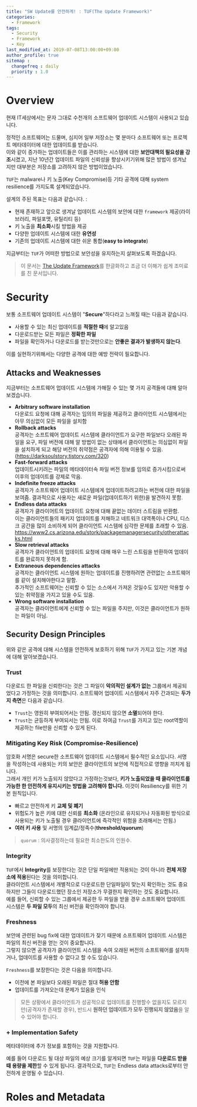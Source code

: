 ```yaml
---
title: "SW Update를 안전하게! : TUF(The Update Framework)"
categories: 
  - Framework
tags:
  - Security
  - Framework
  - Key
last_modified_at: 2019-07-08T13:00:00+09:00
author_profile: true
sitemap :
  changefreq : daily
  priority : 1.0
---
```


# Overview
현재 IT세상에서는 문자 그대로 수천개의 소프트웨어 업데이트 시스템이 사용되고 있습니다.  

정적인 소프트웨어는 드물며, 심지어 일부 저장소는 몇 분마다 소프트웨어 또는 프로젝트 메타데이터에 대한 업데이트를 받습니다.  
이와 같이 증가하는 업데이트들은 이를 관리하는 시스템에 대한 **보안대책의 필요성을 강조**시켰고, 지난 10년간 업데이트 파일의 신뢰성을 향상시키기위해 많은 방법이 생겨났지만 대부분은 저장소를 고려하지 않은 방법이었습니다.  

`TUF`는 malware나 키 노출(Key Compromise)등 기타 공격에 대해 system resilience를 가지도록 설계되었습니다.  

설계의 주된 목표는 다음과 같습니다. :   
- 현재 존재하고 앞으로 생겨날 업데이트 시스템의 보안에 대한 `framework` 제공(라이브러리, 파일포맷, 유틸리티 등)  
- 키 노출을 **최소화**시킬 방법을 제공  
- 다양한 업데이트 시스템에 대한 **유연성**  
- 기존의 업데이트 시스템에 대한 쉬운 통합(**easy to integrate**)    

지금부터는 `TUF`가 어떠한 방법으로 보안성을 유지하는지 살펴보도록 하겠습니다.  

>이 문서는 [The Update Framework](https://theupdateframework.github.io/)를 한글화하고 조금 더 이해가 쉽게 조미료를 친 문서입니다.  

# Security
보통 소프트웨어 업데이트 시스템이 "**Secure**"하다라고 느껴질 때는 다음과 같습니다.  
- 사용할 수 있는 최신 업데이트를 **적절한 때**에 알고있음  
- 다운로드받는 모든 파일은 **정확한 파일**
- 파일을 확인하거나 다운로드를 받는것만으로는 **안좋은 결과가 발생하지 않는다**.

이를 실현하기위해서는 다양한 공격에 대한 예방 전략이 필요합니다.  

## Attacks and Weaknesses  
지금부터는 소프트웨어 업데이트 시스템에 가해질 수 있는 몇 가지 공격들에 대해 알아보겠습니다.   
- **Arbitrary software installation**  
  다운로드 요청에 대해 공격자는 임의의 파일을 제공하고 클라이언트 시스템에서는 아무 의심없이 모든 파일을 설치함  
- **Rollback attacks**  
  공격자는 소프트웨어 업데이트 시스템에 클라이언트가 요구한 파일보다 오래된 파일을 요구, 파일 버전에 대해 알 방법이 없는 상태에서 클라이언트는 의심없이 파일을 설치하게 되고 해당 버전의 취약점은 공격자에 의해 이용될 수 있음.  
  (https://darksoulstory.tistory.com/320)  
- **Fast-forward attacks**  
  업데이트시키려는 파일의 메타데이터속 파일 버전 정보를 임의로 증가시킴으로써 이후의 업데이트를 강제로 막음.  
- **Indefinite freeze attacks**   
  공격자가 소프트웨어 업데이트 시스템에게 업데이트하려고하는 버전에 대한 파일을 보여줌. 결과적으로 사용자는 새로운 파일(업데이트하기 위한)을 발견하지 못함.  
- **Endless data attacks**  
  공격자가 클라이어트의 업데이트 요청에 대해 끝없는 데이터 스트림을 반환함.  
  이는 클라이언트들의 패키지 업데이트를 저해하고 네트워크 대역폭이나 CPU, 디스크 공간을 많이 소비하게 되어 클라이언트 시스템에 심각한 문제를 초래할 수 있음.  
  https://www2.cs.arizona.edu/stork/packagemanagersecurity/otherattacks.html  
- **Slow retrieval attacks**  
  공격자가 클라이언트의 업데이트 요청에 대해 매우 느린 스트림을 반환하여 업데이트를 완료하지 못하게 함.
- **Extraneous dependencies attacks**  
  공격자는 클라이언트 시스템에 원하는 업데이트를 진행하려면 관련없는 소프트웨어를 같이 설치해야한다고 말함.  
  추가적인 소프트웨어는 신뢰할 수 있는 소스에서 가져온 것일수도 있지만 악용할 수 있는 취약점을 가지고 있을 수도 있음.  
- **Wrong software installation**   
  공격자는 클라이언트에게 신뢰할 수 있는 파일을 주지만, 이것은 클라이언트가 원하는 파일이 아님.  

## Security Design Principles
위와 같은 공격에 대해 시스템을 안전하게 보호하기 위해 `TUF`가 가지고 있는 기본 개념에 대해 알아보겠습니다.  

### Trust
다운로드 한 파일을 신뢰한다는 것은 그 파일이 **악의적인 설계가 없는** 그룹에서 제공되었다고 가정하는 것을 의미합니다. 소프트웨어 업데이트 시스템에서 자주 간과되는 **두가지 측면**은 다음과 같습니다.  
- `Trust`는 영원히 부여되어서는 안됨. 갱신되지 않으면 **소멸**되어야 한다.  
- `Trust`는 균등하게 부여되서는 안됨. 이로 하여금 `Trust`를 가지고 있는 root역할이 제공하는 file만을 신뢰할 수 있게 된다.  

### Mitigating Key Risk (Compromise-Resilience)
암호화 서명은 secure한 소프트웨어 업데이트 시스템에서 필수적인 요소입니다. 서명을 작성하는데 사용되는 키의 보안은 클라이언트의 보안에 직접적으로 영향을 끼치게 됩니다.   
그래서 개인 키가 노출되지 않았다고 가정하는것보다, **키가 노출되었을 때 클라이언트를 가능한 한 안전하게 유지시키는 방법을 고려해야 합니다.** 이것이 Resiliency를 위한 기본 원칙입니다.  
- 빠르고 안전하게 키 **교체 및 폐기**
- 위험도가 높은 키에 대한 신뢰를 **최소화** (온라인으로 유지되거나 자동화된 방식으로 사용되는 키가 노출될 경우 클라이언트에 즉각적인 위험을 초래해서는 안됨.)  
- **여러 키 사용** 및 서명의 임계값/정족수(**threshold/quorum**)

>`quorum` : 의사결정하는데 필요한 최소한도의 인원수.

### Integrity
`TUF`에서 **Integrity**를 보장한다는 것은 단일 파일에만 적용되는 것이 아니라 **전체 저장소에 적용**된다는 것을 의미합니다.  
클라이언트 시스템에서 개별적으로 다운로드한 단일파일이 맞는지 확인하는 것도 중요하지만 그들이 다운로드했던 장소인 저장소가 무결한지 확인하는 것도 중요합니다.  
예를 들어, 신뢰할 수 있는 그룹에서 제공한 두 파일을 받을 경우 소프트웨어 업데이트 시스템은 **두 파일 모두**의 최신 버전을 확인하여야 합니다.  

### Freshness
보안에 관련된 bug fix에 대한 업데이트가 잦기 때문에 소프트웨어 업데이트 시스템은 파일의 최신 버전을 얻는 것이 중요합니다.  
그렇지 않으면 공격자가 클라이언트 시스템을 속여 오래된 버전의 소프트웨어를 설치하거나, 업데이트를 사용할 수 없다고 할 수도 있습니다.  

`Freshness`를 보장한다는 것은 다음을 의미합니다.  
- 이전에 본 파일보다 오래된 파일은 절대 **허용 안함** 
- 업데이트를 가져오는데 문제가 있음을 인식  

>모든 상황에서 클라이언트가 성공적으로 업데이트를 진행할수 없을지도 모르지만(공격자가 존재할 경우), 반드시 **원하던 업데이트가 모두 진행되지 않았음**을 알 수 있어야 합니다.

### + Implementation Safety
메타데이터에 추가 정보를 포함하는 것을 지원합니다.  

예를 들어 다운로드 될 대상 파일의 예상 크기를 알게되면 `TUF`는 파일을 **다운로드 받을때 용량을 제한**할 수 있게 됩니다. 결과적으로, `TUF`는 Endless data attacks로부터 안전하게 운영될 수 있습니다.  


# Roles and Metadata
